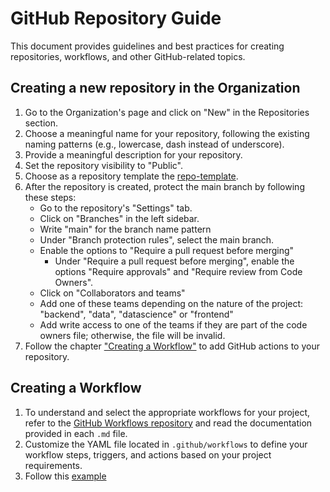 # GitHub Repository Guide

This document provides guidelines and best practices for creating repositories,
workflows, and other GitHub-related topics.

## Creating a new repository in the Organization

1. Go to the Organization's page and click on "New" in the Repositories section.
1. Choose a meaningful name for your repository, following the existing naming
   patterns (e.g., lowercase, dash instead of underscore).
1. Provide a meaningful description for your repository.
1. Set the repository visibility to "Public".
1. Choose as a repository template the [repo-template](https://github.com/ai-cfia/repo-template).
1. After the repository is created, protect the main branch by following these
   steps:
    - Go to the repository's "Settings" tab.
    - Click on "Branches" in the left sidebar.
    - Write "main" for the branch name pattern
    - Under "Branch protection rules", select the main branch.
    - Enable the options to "Require a pull request before merging"
      - Under "Require a pull request before merging", enable the options
        "Require approvals" and "Require review from Code Owners".
    - Click on "Collaborators and teams"
    - Add one of these teams depending on the nature of the project: "backend",
      "data", "datascience" or "frontend"
    - Add write access to one of the teams if they are part of the code owners
      file; otherwise, the file will be invalid.
1. Follow the chapter ["Creating a Workflow"](#creating-a-workflow) to add
   GitHub actions to your repository.

## Creating a Workflow

1. To understand and select the appropriate workflows for your project, refer to
   the [GitHub Workflows
   repository](https://github.com/ai-cfia/github-workflows/tree/main/.github/workflows)
   and read the documentation provided in each `.md` file.
1. Customize the YAML file located in `.github/workflows` to define your
   workflow steps, triggers, and actions based on your project requirements.
1. Follow this
   [example](https://github.com/ai-cfia/finesse-backend/blob/main/.github/workflows/python-backend-workflows.yml)
